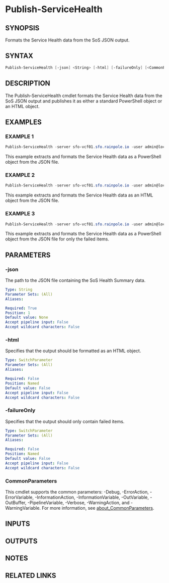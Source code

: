 # Publish-ServiceHealth

## SYNOPSIS

Formats the Service Health data from the SoS JSON output.

## SYNTAX

```powershell
Publish-ServiceHealth [-json] <String> [-html] [-failureOnly] [<CommonParameters>]
```

## DESCRIPTION

The Publish-ServiceHealth cmdlet formats the Service Health data from the SoS JSON output and publishes it as
either a standard PowerShell object or an HTML object.

## EXAMPLES

### EXAMPLE 1

```powershell
Publish-ServiceHealth -server sfo-vcf01.sfo.rainpole.io -user admin@local -pass VMw@re1!VMw@re1!
```

This example extracts and formats the Service Health data as a PowerShell object from the JSON file.

### EXAMPLE 2

```powershell
Publish-ServiceHealth -server sfo-vcf01.sfo.rainpole.io -user admin@local -pass VMw@re1!VMw@re1! -html
```

This example extracts and formats the Service Health data as an HTML object from the JSON file.

### EXAMPLE 3

```powershell
Publish-ServiceHealth -server sfo-vcf01.sfo.rainpole.io -user admin@local -pass VMw@re1!VMw@re1! -failureOnly
```

This example extracts and formats the Service Health data as a PowerShell object from the JSON file for only the failed items.

## PARAMETERS

### -json

The path to the JSON file containing the SoS Health Summary data.

```yaml
Type: String
Parameter Sets: (All)
Aliases:

Required: True
Position: 1
Default value: None
Accept pipeline input: False
Accept wildcard characters: False
```

### -html

Specifies that the output should be formatted as an HTML object.

```yaml
Type: SwitchParameter
Parameter Sets: (All)
Aliases:

Required: False
Position: Named
Default value: False
Accept pipeline input: False
Accept wildcard characters: False
```

### -failureOnly

Specifies that the output should only contain failed items.

```yaml
Type: SwitchParameter
Parameter Sets: (All)
Aliases:

Required: False
Position: Named
Default value: False
Accept pipeline input: False
Accept wildcard characters: False
```

### CommonParameters

This cmdlet supports the common parameters: -Debug, -ErrorAction, -ErrorVariable, -InformationAction, -InformationVariable, -OutVariable, -OutBuffer, -PipelineVariable, -Verbose, -WarningAction, and -WarningVariable. For more information, see [about_CommonParameters](http://go.microsoft.com/fwlink/?LinkID=113216).

## INPUTS

## OUTPUTS

## NOTES

## RELATED LINKS
